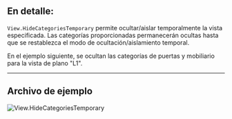 ## En detalle:
`View.HideCategoriesTemporary` permite ocultar/aislar temporalmente la vista especificada. Las categorías proporcionadas permanecerán ocultas hasta que se restablezca el modo de ocultación/aislamiento temporal.

En el ejemplo siguiente, se ocultan las categorías de puertas y mobiliario para la vista de plano "L1".
___
## Archivo de ejemplo

![View.HideCategoriesTemporary](./Revit.Elements.Views.View.HideCategoriesTemporary_img.jpg)
